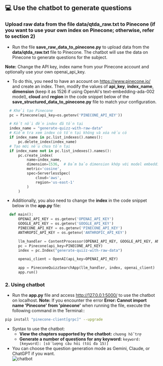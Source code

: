 
## :computer: Use the chatbot to generate questions
### Upload raw data from the file data/qtda_raw.txt to Pinecone (if you want to use your own index on Pinecone; otherwise, refer to section 2)  
  - Run the file **save_raw_data_to_pinecone.py** to upload data from the **data/qtda_raw.txt** file to Pinecone. The chatbot will use the data on Pinecone to generate questions for the subject.  

  **Note:** Change the API key, index name from your Pinecone account and optionally use your own openai_api_key.  
  - To do this, you need to have an account on https://www.pinecone.io/ and create an index. Then, modify the values of **api_key**, **index_name**, **dimension** (keep it as 1526 if using OpenAI's text-embedding-ada-002 model), **cloud** and **region** in the code snippet below of the **save_structured_data_to_pinecone.py** file to match your configuration.
  ```python
    # Khởi tạo Pinecone
    pc = Pinecone(api_key=os.getenv('PINECONE_API_KEY'))

    # Kết nối đến index đã tồn tại
    index_name = "generate-quizz-with-raw-data"
    # Kiểm tra xem index có tồn tại không và xóa nếu có
    if index_name in pc.list_indexes().names():
        pc.delete_index(index_name)
    # Tạo mới nếu chưa tồn tại
    if index_name not in pc.list_indexes().names():
        pc.create_index(
            name=index_name,
            dimension=1536,  # Đảm bảo dimension khớp với model embedding bạn sử dụng
            metric='cosine',
            spec=ServerlessSpec(
                cloud='aws',
                region='us-east-1'
            )
        )
 
  ```  

  - Additionally, you also need to change the **index** in the code snippet below in the **app.py** file:    
  ```python
    def main():
        OPENAI_API_KEY = os.getenv('OPENAI_API_KEY')
        GOOGLE_API_KEY = os.getenv('GOOGLE_API_KEY')
        PINECONE_API_KEY = os.getenv('PINECONE_API_KEY')
        ANTHROPIC_API_KEY = os.getenv('ANTHROPIC_API_KEY')

        llm_handler = ContentProcessor(OPENAI_API_KEY, GOOGLE_API_KEY, ANTHROPIC_API_KEY)
        pc = Pinecone(api_key=PINECONE_API_KEY)
        index = pc.Index("generate-quizz-with-raw-data")

        openai_client = OpenAI(api_key=OPENAI_API_KEY)

        app = PineconeQuizzSearchApp(llm_handler, index, openai_client)
        app.run()
  ```  

### 2. Using chatbot  
- Run the **app.py** file and access http://127.0.0.1:5000/ to use the chatbot on localhost.
**Note:** If you encounter the error **Error: Cannot import name 'Pinecone' from 'pinecone'** when running the file, execute the following command in the Terminal::
```bash
pip install "pinecone-client[grpc]" --upgrade
```
- Syntax to use the chatbot:  
  - **View the chapters supported by the chatbot:** `chương hỗ trợ`
  - **Generate a number of questions for any keyword:** `keyword: [keyword]: [số lượng câu hỏi (tối đa 15)]` 
- You can choose the question generation mode as Gemini, Claude, or ChatGPT if you want.  
  ![chatbot](https://github.com/user-attachments/assets/f64a4b27-d910-4428-a72d-90876bfc53df)
